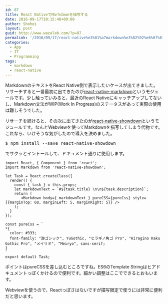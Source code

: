 ```yaml
---
id: 87
title: React NativeでMarkdownを描写する
date: 2016-09-17T10:15:48+09:00
author: Shohei
layout: post
guid: http://www.wazalab.com/?p=87
permalink: '/2016/09/17/react-native%e3%81%a7markdown%e3%82%92%e6%8f%8f%e5%86%99%e3%81%99%e3%82%8b/'
categories:
  - App
  - IT
  - Programming
tags:
  - markdown
  - react-native
---
```

MarkdownのテキストをReact Native側で表示したいケースが出てきました。　リサーチすると一番最初に出てきたのが[react-native-markdown](https://github.com/lwansbrough/react-native-markdown)というモジュールです。少し触っていみると、最近のReact Nativeにキャッチアップしてないし、Markdown文法がWIP(Work In Progress)のステータスがあって実際の使用は難しそうでした。

リサーチを続けると、その次に出てきたのが[react-native-showdown](https://github.com/lwansbrough/react-native-markdown)というモジュールです。なんとWebviewを使ってMarkdownを描写してしまう代物です。これなら、いけそうな気がしたので導入を決めました。

 <pre class="lang:default decode:true " title="イントール方法" >$ npm install --save react-native-showdown</pre> 

でサクッとイントールして、ドキュメント通りに使用します。

```
import React, { Component } from 'react';
import Markdown from 'react-native-showdown';

let Task = React.createClass({
  render() {
    const { task } = this.props;
    let markdownText = `#${task.title} \n\n${task.description}`;
    return (
       <Markdown body={ markdownText } pureCSS={pureCss} style={{marginTop: 60, marginLeft: 5, marginRight: 5}} />
    );
  }
});

const pureCss = `
*{
  color: #333;
  font-family: "游ゴシック", YuGothic, "ヒラギノ角ゴ Pro", "Hiragino Kaku Gothic Pro", "メイリオ", "Meiryo", sans-serif;
}
`
export default Task;
```

ポイントはpureCSSを差し込むところですね。ES6のTemplate Stringはヒアドキュメントっぽくかけるので便利です。細かい調整はここでできるとおもいます。

Webviewを使うので、Reactっぽさはないですが描写限定で使うには非常に便利だと思います。

